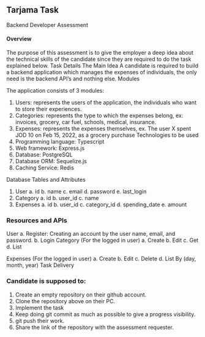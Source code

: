 ## Tarjama Task

Backend Developer Assessment

#### Overview

The purpose of this assessment is to give the employer a deep idea about the technical skills of the candidate since they are required to do the task explained below.
Task Details
The Main Idea
A candidate is required to build a backend application which manages the expenses of individuals, the only need is the backend API’s and nothing else.
Modules

The application consists of 3 modules:

1.  Users: represents the users of the application, the individuals who want to store their experiences.
2.  Categories: represents the type to which the expenses belong, ex: invoices, grocery, car fuel, schools, medical, insurance.
3.  Expenses: represents the expenses themselves, ex. The user X spent JOD 10 on Feb 15, 2022, as a grocery purchase
    Technologies to be used
4.  Programming language: Typescript
5.  Web framework: Express.js
6.  Database: PostgreSQL
7.  Database ORM: Sequelize.js
8.  Caching Service: Redis

Database Tables and Attributes

1. User
   a. id
   b. name
   c. email
   d. password
   e. last_login
2. Category
   a. id
   b. user_id
   c. name
3. Expenses
   a. id
   b. user_id
   c. category_id
   d. spending_date
   e. amount

### Resources and APIs

User
a. Register: Creating an account by the user name, email, and password.
b. Login
Category (For the logged in user)
a. Create
b. Edit
c. Get
d. List

Expenses (For the logged in user)
a. Create
b. Edit
c. Delete
d. List By (day, month, year)
Task Delivery

### Candidate is supposed to:

1. Create an empty repository on their github account.
2. Clone the repository above on their PC.
3. Implement the task
4. Keep doing git commit as much as possible to give a progress visibility.
5. git push their work.
6. Share the link of the repository with the assessment requester.
